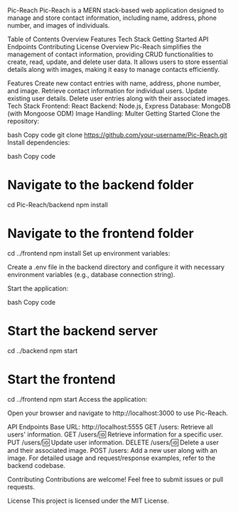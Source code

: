 Pic-Reach
Pic-Reach is a MERN stack-based web application designed to manage and store contact information, including name, address, phone number, and images of individuals.

Table of Contents
Overview
Features
Tech Stack
Getting Started
API Endpoints
Contributing
License
Overview
Pic-Reach simplifies the management of contact information, providing CRUD functionalities to create, read, update, and delete user data. It allows users to store essential details along with images, making it easy to manage contacts efficiently.

Features
Create new contact entries with name, address, phone number, and image.
Retrieve contact information for individual users.
Update existing user details.
Delete user entries along with their associated images.
Tech Stack
Frontend: React
Backend: Node.js, Express
Database: MongoDB (with Mongoose ODM)
Image Handling: Multer
Getting Started
Clone the repository:

bash
Copy code
git clone https://github.com/your-username/Pic-Reach.git
Install dependencies:

bash
Copy code
# Navigate to the backend folder
cd Pic-Reach/backend
npm install

# Navigate to the frontend folder
cd ../frontend
npm install
Set up environment variables:

Create a .env file in the backend directory and configure it with necessary environment variables (e.g., database connection string).

Start the application:

bash
Copy code
# Start the backend server
cd ../backend
npm start

# Start the frontend
cd ../frontend
npm start
Access the application:

Open your browser and navigate to http://localhost:3000 to use Pic-Reach.

API Endpoints
Base URL: http://localhost:5555
GET /users: Retrieve all users' information.
GET /users/:id: Retrieve information for a specific user.
PUT /users/:id: Update user information.
DELETE /users/:id: Delete a user and their associated image.
POST /users: Add a new user along with an image.
For detailed usage and request/response examples, refer to the backend codebase.

Contributing
Contributions are welcome! Feel free to submit issues or pull requests.

License
This project is licensed under the MIT License.
